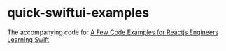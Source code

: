 # quick-swiftui-examples

The accompanying code for [A Few Code Examples for Reactjs Engineers Learning Swift](https://medium.com/better-programming/a-few-code-examples-for-reactjs-engineers-learning-swift-and-swiftui-c9bfd033ae6d)